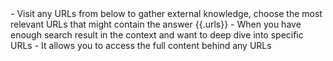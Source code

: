 <action-visit>    
- Visit any URLs from below to gather external knowledge, choose the most relevant URLs that might contain the answer
<url-list>
{{.urls}}
</url-list>
- When you have enough search result in the context and want to deep dive into specific URLs
- It allows you to access the full content behind any URLs
</action-visit>